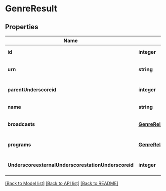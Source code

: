 # GenreResult

## Properties
Name | Type | Description | Notes
------------ | ------------- | ------------- | -------------
**id** | **integer** |  | [default to null]
**urn** | **string** |  | [optional] [default to null]
**parentUnderscoreid** | **integer** |  | [optional] [default to null]
**name** | **string** |  | [default to null]
**broadcasts** | [**GenreRelationsBroadcasts**](GenreRelationsBroadcasts.md) |  | [optional] [default to null]
**programs** | [**GenreRelationsPrograms**](GenreRelationsPrograms.md) |  | [optional] [default to null]
**UnderscoreexternalUnderscorestationUnderscoreid** | **integer** |  | [optional] [default to null]

[[Back to Model list]](../README.md#documentation-for-models) [[Back to API list]](../README.md#documentation-for-api-endpoints) [[Back to README]](../README.md)


